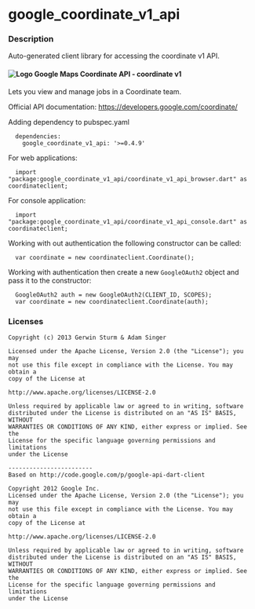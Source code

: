 # google_coordinate_v1_api

### Description

Auto-generated client library for accessing the coordinate v1 API.

#### ![Logo](http://www.google.com/images/icons/product/search-16.gif) Google Maps Coordinate API - coordinate v1

Lets you view and manage jobs in a Coordinate team.

Official API documentation: https://developers.google.com/coordinate/

Adding dependency to pubspec.yaml

```
  dependencies:
    google_coordinate_v1_api: '>=0.4.9'
```

For web applications:

```
  import "package:google_coordinate_v1_api/coordinate_v1_api_browser.dart" as coordinateclient;
```

For console application:

```
  import "package:google_coordinate_v1_api/coordinate_v1_api_console.dart" as coordinateclient;
```

Working with out authentication the following constructor can be called:

```
  var coordinate = new coordinateclient.Coordinate();
```

Working with authentication then create a new `GoogleOAuth2` object and pass it to the constructor:


```
  GoogleOAuth2 auth = new GoogleOAuth2(CLIENT_ID, SCOPES);
  var coordinate = new coordinateclient.Coordinate(auth);
```

### Licenses

```
Copyright (c) 2013 Gerwin Sturm & Adam Singer

Licensed under the Apache License, Version 2.0 (the "License"); you may 
not use this file except in compliance with the License. You may obtain a 
copy of the License at

http://www.apache.org/licenses/LICENSE-2.0

Unless required by applicable law or agreed to in writing, software
distributed under the License is distributed on an "AS IS" BASIS, WITHOUT
WARRANTIES OR CONDITIONS OF ANY KIND, either express or implied. See the
License for the specific language governing permissions and limitations 
under the License

------------------------
Based on http://code.google.com/p/google-api-dart-client

Copyright 2012 Google Inc.
Licensed under the Apache License, Version 2.0 (the "License"); you may 
not use this file except in compliance with the License. You may obtain a
copy of the License at

http://www.apache.org/licenses/LICENSE-2.0

Unless required by applicable law or agreed to in writing, software
distributed under the License is distributed on an "AS IS" BASIS, WITHOUT
WARRANTIES OR CONDITIONS OF ANY KIND, either express or implied. See the
License for the specific language governing permissions and limitations 
under the License

```
